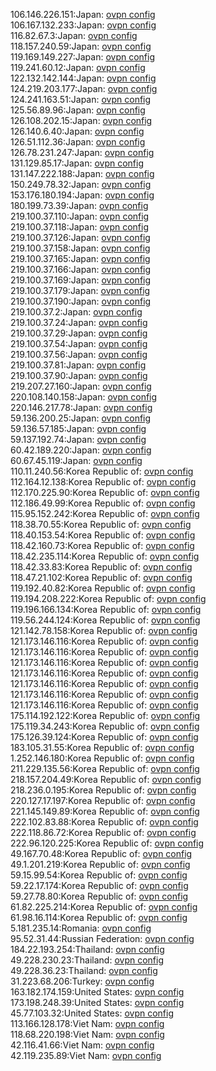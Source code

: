 106.146.226.151:Japan: [ovpn config](vpn/106_146_226_151.ovpn)  
106.167.132.233:Japan: [ovpn config](vpn/106_167_132_233.ovpn)  
116.82.67.3:Japan: [ovpn config](vpn/116_82_67_3.ovpn)  
118.157.240.59:Japan: [ovpn config](vpn/118_157_240_59.ovpn)  
119.169.149.227:Japan: [ovpn config](vpn/119_169_149_227.ovpn)  
119.241.60.12:Japan: [ovpn config](vpn/119_241_60_12.ovpn)  
122.132.142.144:Japan: [ovpn config](vpn/122_132_142_144.ovpn)  
124.219.203.177:Japan: [ovpn config](vpn/124_219_203_177.ovpn)  
124.241.163.51:Japan: [ovpn config](vpn/124_241_163_51.ovpn)  
125.56.89.96:Japan: [ovpn config](vpn/125_56_89_96.ovpn)  
126.108.202.15:Japan: [ovpn config](vpn/126_108_202_15.ovpn)  
126.140.6.40:Japan: [ovpn config](vpn/126_140_6_40.ovpn)  
126.51.112.36:Japan: [ovpn config](vpn/126_51_112_36.ovpn)  
126.78.231.247:Japan: [ovpn config](vpn/126_78_231_247.ovpn)  
131.129.85.17:Japan: [ovpn config](vpn/131_129_85_17.ovpn)  
131.147.222.188:Japan: [ovpn config](vpn/131_147_222_188.ovpn)  
150.249.78.32:Japan: [ovpn config](vpn/150_249_78_32.ovpn)  
153.176.180.194:Japan: [ovpn config](vpn/153_176_180_194.ovpn)  
180.199.73.39:Japan: [ovpn config](vpn/180_199_73_39.ovpn)  
219.100.37.110:Japan: [ovpn config](vpn/219_100_37_110.ovpn)  
219.100.37.118:Japan: [ovpn config](vpn/219_100_37_118.ovpn)  
219.100.37.126:Japan: [ovpn config](vpn/219_100_37_126.ovpn)  
219.100.37.158:Japan: [ovpn config](vpn/219_100_37_158.ovpn)  
219.100.37.165:Japan: [ovpn config](vpn/219_100_37_165.ovpn)  
219.100.37.166:Japan: [ovpn config](vpn/219_100_37_166.ovpn)  
219.100.37.169:Japan: [ovpn config](vpn/219_100_37_169.ovpn)  
219.100.37.179:Japan: [ovpn config](vpn/219_100_37_179.ovpn)  
219.100.37.190:Japan: [ovpn config](vpn/219_100_37_190.ovpn)  
219.100.37.2:Japan: [ovpn config](vpn/219_100_37_2.ovpn)  
219.100.37.24:Japan: [ovpn config](vpn/219_100_37_24.ovpn)  
219.100.37.29:Japan: [ovpn config](vpn/219_100_37_29.ovpn)  
219.100.37.54:Japan: [ovpn config](vpn/219_100_37_54.ovpn)  
219.100.37.56:Japan: [ovpn config](vpn/219_100_37_56.ovpn)  
219.100.37.81:Japan: [ovpn config](vpn/219_100_37_81.ovpn)  
219.100.37.90:Japan: [ovpn config](vpn/219_100_37_90.ovpn)  
219.207.27.160:Japan: [ovpn config](vpn/219_207_27_160.ovpn)  
220.108.140.158:Japan: [ovpn config](vpn/220_108_140_158.ovpn)  
220.146.217.78:Japan: [ovpn config](vpn/220_146_217_78.ovpn)  
59.136.200.25:Japan: [ovpn config](vpn/59_136_200_25.ovpn)  
59.136.57.185:Japan: [ovpn config](vpn/59_136_57_185.ovpn)  
59.137.192.74:Japan: [ovpn config](vpn/59_137_192_74.ovpn)  
60.42.189.220:Japan: [ovpn config](vpn/60_42_189_220.ovpn)  
60.67.45.119:Japan: [ovpn config](vpn/60_67_45_119.ovpn)  
110.11.240.56:Korea Republic of: [ovpn config](vpn/110_11_240_56.ovpn)  
112.164.12.138:Korea Republic of: [ovpn config](vpn/112_164_12_138.ovpn)  
112.170.225.90:Korea Republic of: [ovpn config](vpn/112_170_225_90.ovpn)  
112.186.49.99:Korea Republic of: [ovpn config](vpn/112_186_49_99.ovpn)  
115.95.152.242:Korea Republic of: [ovpn config](vpn/115_95_152_242.ovpn)  
118.38.70.55:Korea Republic of: [ovpn config](vpn/118_38_70_55.ovpn)  
118.40.153.54:Korea Republic of: [ovpn config](vpn/118_40_153_54.ovpn)  
118.42.160.73:Korea Republic of: [ovpn config](vpn/118_42_160_73.ovpn)  
118.42.235.114:Korea Republic of: [ovpn config](vpn/118_42_235_114.ovpn)  
118.42.33.83:Korea Republic of: [ovpn config](vpn/118_42_33_83.ovpn)  
118.47.21.102:Korea Republic of: [ovpn config](vpn/118_47_21_102.ovpn)  
119.192.40.82:Korea Republic of: [ovpn config](vpn/119_192_40_82.ovpn)  
119.194.208.222:Korea Republic of: [ovpn config](vpn/119_194_208_222.ovpn)  
119.196.166.134:Korea Republic of: [ovpn config](vpn/119_196_166_134.ovpn)  
119.56.244.124:Korea Republic of: [ovpn config](vpn/119_56_244_124.ovpn)  
121.142.78.158:Korea Republic of: [ovpn config](vpn/121_142_78_158.ovpn)  
121.173.146.116:Korea Republic of: [ovpn config](vpn/121_173_146_116.ovpn)  
121.173.146.116:Korea Republic of: [ovpn config](vpn/121_173_146_116.ovpn)  
121.173.146.116:Korea Republic of: [ovpn config](vpn/121_173_146_116.ovpn)  
121.173.146.116:Korea Republic of: [ovpn config](vpn/121_173_146_116.ovpn)  
121.173.146.116:Korea Republic of: [ovpn config](vpn/121_173_146_116.ovpn)  
121.173.146.116:Korea Republic of: [ovpn config](vpn/121_173_146_116.ovpn)  
121.173.146.116:Korea Republic of: [ovpn config](vpn/121_173_146_116.ovpn)  
175.114.192.122:Korea Republic of: [ovpn config](vpn/175_114_192_122.ovpn)  
175.119.34.243:Korea Republic of: [ovpn config](vpn/175_119_34_243.ovpn)  
175.126.39.124:Korea Republic of: [ovpn config](vpn/175_126_39_124.ovpn)  
183.105.31.55:Korea Republic of: [ovpn config](vpn/183_105_31_55.ovpn)  
1.252.146.180:Korea Republic of: [ovpn config](vpn/1_252_146_180.ovpn)  
211.229.135.56:Korea Republic of: [ovpn config](vpn/211_229_135_56.ovpn)  
218.157.204.49:Korea Republic of: [ovpn config](vpn/218_157_204_49.ovpn)  
218.236.0.195:Korea Republic of: [ovpn config](vpn/218_236_0_195.ovpn)  
220.127.17.197:Korea Republic of: [ovpn config](vpn/220_127_17_197.ovpn)  
221.145.149.89:Korea Republic of: [ovpn config](vpn/221_145_149_89.ovpn)  
222.102.83.88:Korea Republic of: [ovpn config](vpn/222_102_83_88.ovpn)  
222.118.86.72:Korea Republic of: [ovpn config](vpn/222_118_86_72.ovpn)  
222.96.120.225:Korea Republic of: [ovpn config](vpn/222_96_120_225.ovpn)  
49.167.70.48:Korea Republic of: [ovpn config](vpn/49_167_70_48.ovpn)  
49.1.201.219:Korea Republic of: [ovpn config](vpn/49_1_201_219.ovpn)  
59.15.99.54:Korea Republic of: [ovpn config](vpn/59_15_99_54.ovpn)  
59.22.17.174:Korea Republic of: [ovpn config](vpn/59_22_17_174.ovpn)  
59.27.78.80:Korea Republic of: [ovpn config](vpn/59_27_78_80.ovpn)  
61.82.225.214:Korea Republic of: [ovpn config](vpn/61_82_225_214.ovpn)  
61.98.16.114:Korea Republic of: [ovpn config](vpn/61_98_16_114.ovpn)  
5.181.235.14:Romania: [ovpn config](vpn/5_181_235_14.ovpn)  
95.52.31.44:Russian Federation: [ovpn config](vpn/95_52_31_44.ovpn)  
184.22.193.254:Thailand: [ovpn config](vpn/184_22_193_254.ovpn)  
49.228.230.23:Thailand: [ovpn config](vpn/49_228_230_23.ovpn)  
49.228.36.23:Thailand: [ovpn config](vpn/49_228_36_23.ovpn)  
31.223.68.206:Turkey: [ovpn config](vpn/31_223_68_206.ovpn)  
163.182.174.159:United States: [ovpn config](vpn/163_182_174_159.ovpn)  
173.198.248.39:United States: [ovpn config](vpn/173_198_248_39.ovpn)  
45.77.103.32:United States: [ovpn config](vpn/45_77_103_32.ovpn)  
113.166.128.178:Viet Nam: [ovpn config](vpn/113_166_128_178.ovpn)  
118.68.220.198:Viet Nam: [ovpn config](vpn/118_68_220_198.ovpn)  
42.116.41.66:Viet Nam: [ovpn config](vpn/42_116_41_66.ovpn)  
42.119.235.89:Viet Nam: [ovpn config](vpn/42_119_235_89.ovpn)  
